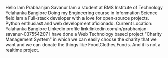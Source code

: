 Hello Iam Prabhanjan Savanur
Iam a student at BMS Institute of Technology Yelahanka Banglore
Doing my Engineering course in Information Science field
Iam a Full-stack developer with a love for open-source projects. Python enthusiast and web development aficionado.
Current Location: Yalahanka Banglore
Linkedin profile link:linkedin.com/in/prabhanjan-savanur-037554207
I have done a Web Technology based project "Charity Management System" in which we can easily choose the charity that we want
and we can donate the things like Food,Clothes,Funds. And it is not a realtime project.
